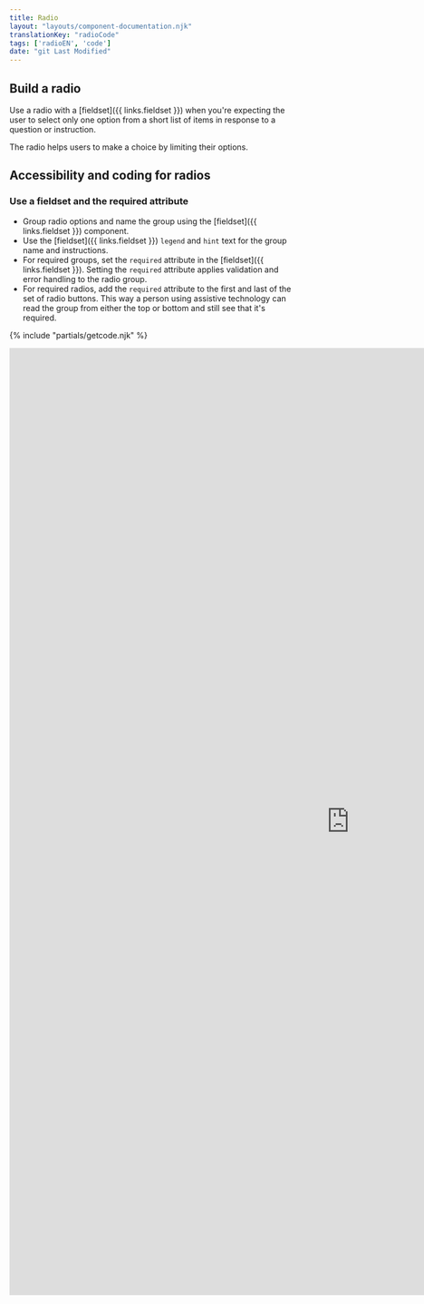 ```yaml
---
title: Radio
layout: "layouts/component-documentation.njk"
translationKey: "radioCode"
tags: ['radioEN', 'code']
date: "git Last Modified"
---
```


## Build a radio

Use a radio with a [fieldset]({{ links.fieldset }}) when you're expecting the user to select only one option from a short list of items in response to a question or instruction.

The radio helps users to make a choice by limiting their options.

## Accessibility and coding for radios

### Use a fieldset and the required attribute

- Group radio options and name the group using the [fieldset]({{ links.fieldset }}) component.
- Use the [fieldset]({{ links.fieldset }}) `legend` and `hint` text for the group name and instructions.
- For required groups, set the `required` attribute in the [fieldset]({{ links.fieldset }}). Setting the `required` attribute applies validation and error handling to the radio group.
- For required radios, add the `required` attribute to the first and last of the set of radio buttons. This way a person using assistive technology can read the group from either the top or bottom and still see that it's required.

{% include "partials/getcode.njk" %}

<iframe
  title="Overview of gcds-radio properties and events."
  src="https://cds-snc.github.io/gcds-components/iframe.html?viewMode=docs&singleStory=true&id=components-radio--default"
  width="1200"
  height="1670"
  style="display: block; margin: 0 auto;"
  frameBorder="0"
></iframe>
